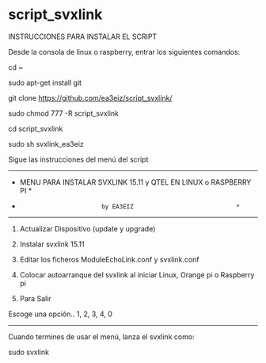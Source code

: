 # script_svxlink
INSTRUCCIONES PARA INSTALAR EL SCRIPT

Desde la consola de linux o raspberry, entrar los siguientes comandos:

cd ~

sudo apt-get install git

git clone https://github.com/ea3eiz/script_svxlink/

sudo chmod 777 -R script_svxlink

cd script_svxlink

sudo sh svxlink_ea3eiz

Sigue las instrucciones del menú del script




   ********************************************************************
   *  MENU PARA INSTALAR SVXLINK 15.11 y QTEL EN LINUX o RASPBERRY PI *
   *                            by EA3EIZ                             *
   ********************************************************************

   1) Actualizar Dispositivo (update y upgrade)
   
   2) Instalar svxlink 15.11
   
   3) Editar los ficheros ModuleEchoLink.conf y svxlink.conf
     
   4) Colocar autoarranque del svxlink al iniciar Linux, Orange pi o Raspberry pi  

   0)  Para Salir

   Escoge una opción.. 1, 2, 3, 4, 0
   
----------------------------------------------------------------------




Cuando termines de usar el menú, lanza el svxlink como:

sudo svxlink



